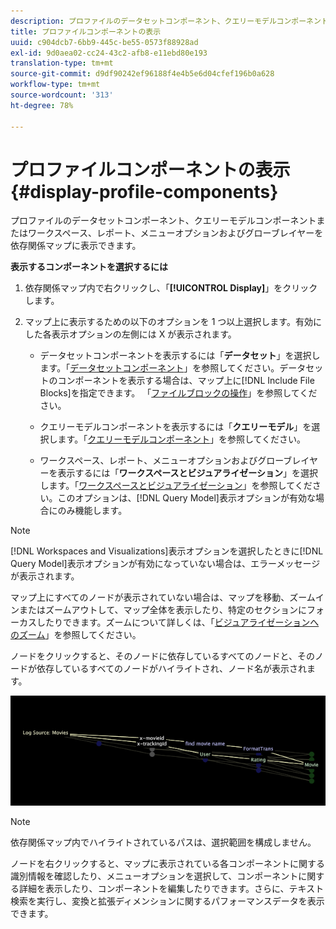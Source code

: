 ```yaml
---
description: プロファイルのデータセットコンポーネント、クエリーモデルコンポーネントまたはワークスペース、レポート、メニューオプションおよびグローブレイヤーを依存関係マップに表示できます。
title: プロファイルコンポーネントの表示
uuid: c904dcb7-6bb9-445c-be55-0573f88928ad
exl-id: 9d0aea02-cc24-43c2-afb8-e11ebd80e193
translation-type: tm+mt
source-git-commit: d9df90242ef96188f4e4b5e6d04cfef196b0a628
workflow-type: tm+mt
source-wordcount: '313'
ht-degree: 78%

---
```


# プロファイルコンポーネントの表示{#display-profile-components}

プロファイルのデータセットコンポーネント、クエリーモデルコンポーネントまたはワークスペース、レポート、メニューオプションおよびグローブレイヤーを依存関係マップに表示できます。

**表示するコンポーネントを選択するには**

1. 依存関係マップ内で右クリックし、「**[!UICONTROL Display]**」をクリックします。
1. マップ上に表示するための以下のオプションを 1 つ以上選択します。有効にした各表示オプションの左側には X が表示されます。

   * データセットコンポーネントを表示するには「**データセット**」を選択します。「[データセットコンポーネント](../../../../../home/c-get-started/c-admin-intrf/c-dataset-mgrs/c-dep-maps/c-dataset-comp.md#concept-4afe28ad29d14eca8a5000847254c293)」を参照してください。データセットのコンポーネントを表示する場合は、マップ上に[!DNL Include File Blocks]を指定できます。 「[ファイルブロックの操作](../../../../../home/c-get-started/c-admin-intrf/c-dataset-mgrs/c-dep-maps/c-wkg-file-blocks.md#concept-3652bbabfbd34449a5f842d8aa598efc)」を参照してください。

   * クエリーモデルコンポーネントを表示するには「**クエリーモデル**」を選択します。「[クエリーモデルコンポーネント](../../../../../home/c-get-started/c-admin-intrf/c-dataset-mgrs/c-dep-maps/c-qry-mod-comp.md#concept-32c6dadd32f74179b026c7e96d47710f)」を参照してください。

   * ワークスペース、レポート、メニューオプションおよびグローブレイヤーを表示するには「**ワークスペースとビジュアライゼーション**」を選択します。「[ワークスペースとビジュアライゼーション](../../../../../home/c-get-started/c-admin-intrf/c-dataset-mgrs/c-dep-maps/c-wksps-vis.md#concept-abbd4fb115ff47f49f879466ce274921)」を参照してください。このオプションは、[!DNL Query Model]表示オプションが有効な場合にのみ機能します。

>[!NOTE]
>
>[!DNL Workspaces and Visualizations]表示オプションを選択したときに[!DNL Query Model]表示オプションが有効になっていない場合は、エラーメッセージが表示されます。

マップ上にすべてのノードが表示されていない場合は、マップを移動、ズームインまたはズームアウトして、マップ全体を表示したり、特定のセクションにフォーカスしたりできます。ズームについて詳しくは、「[ビジュアライゼーションへのズーム](../../../../../home/c-get-started/c-vis/c-zoom-vis.md#concept-7e33670bb5344f78a316f1a84cc20530)」を参照してください。

ノードをクリックすると、そのノードに依存しているすべてのノードと、そのノードが依存しているすべてのノードがハイライトされ、ノード名が表示されます。

![](assets/vis_DependencyMap_HighlightedPath.png)

>[!NOTE]
>
>依存関係マップ内でハイライトされているパスは、選択範囲を構成しません。

ノードを右クリックすると、マップに表示されている各コンポーネントに関する識別情報を確認したり、メニューオプションを選択して、コンポーネントに関する詳細を表示したり、コンポーネントを編集したりできます。さらに、テキスト検索を実行し、変換と拡張ディメンションに関するパフォーマンスデータを表示できます。
